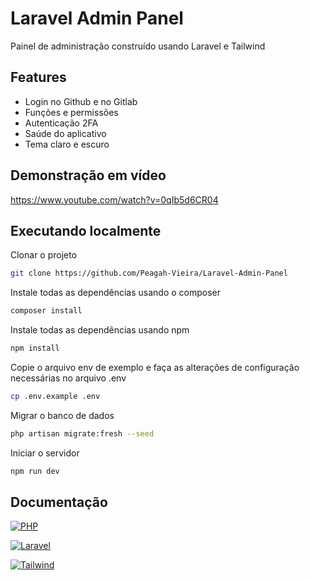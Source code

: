 # Laravel Admin Panel

Painel de administração construído usando Laravel e Tailwind

## Features

-   Login no Github e no Gitlab
-   Funções e permissões
-   Autenticação 2FA
-   Saúde do aplicativo
-   Tema claro e escuro

## Demonstração em vídeo

https://www.youtube.com/watch?v=0qIb5d6CR04

## Executando localmente

Clonar o projeto

```bash
git clone https://github.com/Peagah-Vieira/Laravel-Admin-Panel
```

Instale todas as dependências usando o composer

```bash
composer install
```

Instale todas as dependências usando npm

```bash
npm install
```

Copie o arquivo env de exemplo e faça as alterações de configuração necessárias no arquivo .env

```bash
cp .env.example .env
```

Migrar o banco de dados

```bash
php artisan migrate:fresh --seed
```

Iniciar o servidor

```bash
npm run dev
```

## Documentação

[![PHP](https://img.shields.io/badge/PHP-777BB4?style=for-the-badge&logo=php&logoColor=white)](https://www.php.net)

[![Laravel](https://img.shields.io/badge/Laravel-FF2D20?style=for-the-badge&logo=laravel&logoColor=white)](https://laravel.com)

[![Tailwind](https://img.shields.io/badge/Tailwind_CSS-38B2AC?style=for-the-badge&logo=tailwind-css&logoColor=white)](https://tailwindcss.com)
